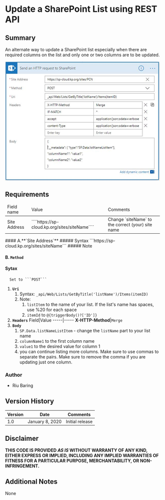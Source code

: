 # Update a SharePoint List using REST API

## Summary
An alternate way to update a SharePoint list especially when there are required columns on the list and only one or two columns are to be updated.

![Update s SharePoint List using REST API](./update-list-using-rest-api.png)

## Requirements
<table>
   <thead>
      <tr>
         <td>Field name</td>
         <td>Value</td>
         <td>Comments</td>
      </td>
   </thead>
   <tbody>
      <tr>
         <td>Site Address</td>
         <td>````https://sp-cloud.kp.org/sites/siteName````</td>
         <td>Change `siteName` to the correct (your) site name</td>
      </tr>
   </tbody>
</table>
#### A.**`Site Address`**
   ##### Syntax
      ```https://sp-cloud.kp.org/sites/siteName```
   ##### Note
      

#### B. **`Method`** 
   #### Sytax
      Set to ```POST```

1. **`Uri`**
   1. Syntax: ```_api/Web/Lists/GetByTitle('listName')/Items(itemID)```
   1. Note:
      1. `listItem` to the name of your list. If the list's name has spaces, use %20 for each space
      1. `itemId` to `@{triggerBody()?['ID']}`
1. **`Headers`**
   Field|Value
   -----|-----
   **X-HTTP-Method**|```Merge```
1. **`Body`**
   1. `SP.Data.listNameListItem` - change the `listName` part to your list name
   1. `columnName1` to the first column name
   1. `value1` to the desired value for column 1
   1. you can continue listing more columns. Make sure to use commas to separate the pairs. Make sure to remove the comma if you are updating just one column.

### Author
- Riu Baring

## Version History
Version|Date|Comments
-------|----|--------
1.0|January 8, 2020|Initial release

## Disclaimer
**THIS CODE IS PROVIDED *AS IS* WITHOUT WARRANTY OF ANY KIND, EITHER EXPRESS OR IMPLIED, INCLUDING ANY IMPLIED WARRANTIES OF FITNESS FOR A PARTICULAR PURPOSE, MERCHANTABILITY, OR NON-INFRINGEMENT.**

## Additional Notes
None
